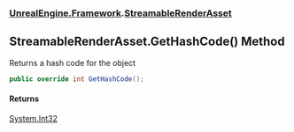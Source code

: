 ### [UnrealEngine.Framework](UnrealEngine_Framework.md 'UnrealEngine.Framework').[StreamableRenderAsset](StreamableRenderAsset.md 'UnrealEngine.Framework.StreamableRenderAsset')
## StreamableRenderAsset.GetHashCode() Method
Returns a hash code for the object  
```csharp
public override int GetHashCode();
```
#### Returns
[System.Int32](https://docs.microsoft.com/en-us/dotnet/api/System.Int32 'System.Int32')  
